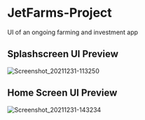 # JetFarms-Project
UI of an ongoing farming and investment app
    
<h2>Splashscreen UI Preview</h2>
    
![Screenshot_20211231-113250](https://user-images.githubusercontent.com/52779676/147836024-41d67eb1-6b43-47ad-81d8-a59ad9ab78b1.png)

<h2>Home Screen UI Preview</h2>

![Screenshot_20211231-143234](https://user-images.githubusercontent.com/52779676/147836099-5f5aaaa0-a815-48bf-aca5-3ecab0b2aa13.png)
  



